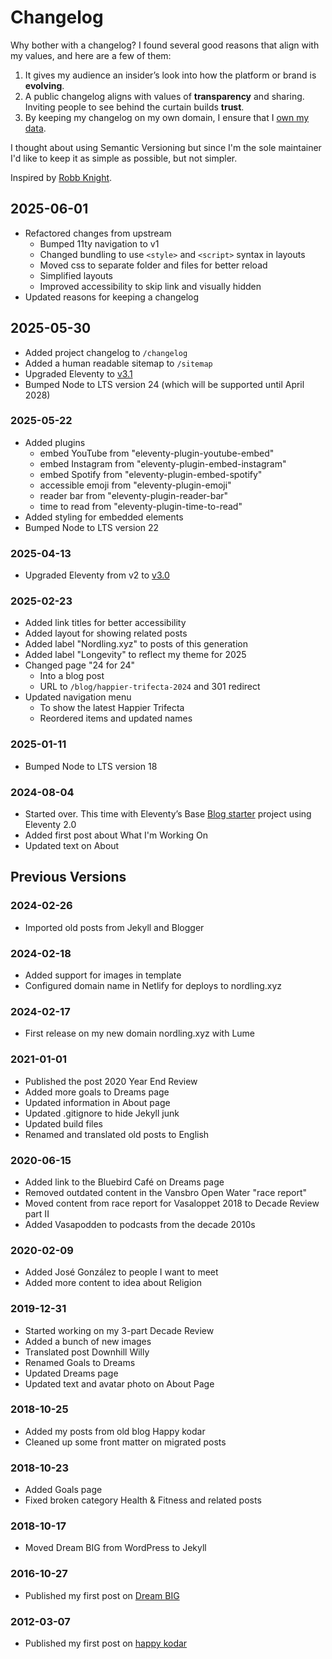 # Changelog

Why bother with a changelog? I found several good reasons that align with my values, and here are a few of them:
1. It gives my audience an insider’s look into how the platform or brand is **evolving**.
2. A public changelog aligns with values of **transparency** and sharing. Inviting people to see behind the curtain builds **trust**.
3. By keeping my changelog on my own domain, I ensure that I [own my data](https://indieweb.org/own_your_data).

I thought about using Semantic Versioning but since I'm the sole maintainer I'd like to keep it as simple as possible, but not simpler.

Inspired by [Robb Knight](https://rknight.me/log/).

## 2025-06-01

- Refactored changes from upstream
  - Bumped 11ty navigation to v1
  - Changed bundling to use `<style>` and `<script>` syntax in layouts
  - Moved css to separate folder and files for better reload
  - Simplified layouts
  - Improved accessibility to skip link and visually hidden
- Updated reasons for keeping a changelog

## 2025-05-30

- Added project changelog to `/changelog`
- Added a human readable sitemap to `/sitemap`
- Upgraded Eleventy to [v3.1](https://www.11ty.dev/blog/eleventy-v3-1/)
- Bumped Node to LTS version 24 (which will be supported until April 2028)

### 2025-05-22

- Added plugins
  - embed YouTube from "eleventy-plugin-youtube-embed"
  - embed Instagram from "eleventy-plugin-embed-instagram"
  - embed Spotify from "eleventy-plugin-embed-spotify"
  - accessible emoji from "eleventy-plugin-emoji"
  - reader bar from "eleventy-plugin-reader-bar"
  - time to read from "eleventy-plugin-time-to-read"
- Added styling for embedded elements
- Bumped Node to LTS version 22

### 2025-04-13

- Upgraded Eleventy from v2 to [v3.0](https://www.11ty.dev/blog/eleventy-v3/)

### 2025-02-23

- Added link titles for better accessibility
- Added layout for showing related posts
- Added label "Nordling.xyz" to posts of this generation
- Added label "Longevity" to reflect my theme for 2025
- Changed page "24 for 24"
  - Into a blog post
  - URL to `/blog/happier-trifecta-2024` and 301 redirect
- Updated navigation menu
  - To show the latest Happier Trifecta
  - Reordered items and updated names

### 2025-01-11

- Bumped Node to LTS version 18

### 2024-08-04

- Started over. This time with Eleventy’s Base [Blog starter](https://www.11ty.dev/blog/bbv8/) project using Eleventy 2.0
- Added first post about What I'm Working On
- Updated text on About

## Previous Versions

### 2024-02-26

- Imported old posts from Jekyll and Blogger

### 2024-02-18

- Added support for images in template
- Configured domain name in Netlify for deploys to nordling.xyz

### 2024-02-17

- First release on my new domain nordling.xyz with Lume

### 2021-01-01

- Published the post 2020 Year End Review
- Added more goals to Dreams page
- Updated information in About page
- Updated .gitignore to hide Jekyll junk
- Updated build files
- Renamed and translated old posts to English

### 2020-06-15

- Added link to the Bluebird Café on Dreams page
- Removed outdated content in the Vansbro Open Water "race report"
- Moved content from race report for Vasaloppet 2018 to Decade Review part II
- Added Vasapodden to podcasts from the decade 2010s

### 2020-02-09

- Added José González to people I want to meet
- Added more content to idea about Religion

### 2019-12-31

- Started working on my 3-part Decade Review
- Added a bunch of new images
- Translated post Downhill Willy
- Renamed Goals to Dreams
- Updated Dreams page
- Updated text and avatar photo on About Page

### 2018-10-25

- Added my posts from old blog Happy kodar
- Cleaned up some front matter on migrated posts

### 2018-10-23

- Added Goals page
- Fixed broken category Health & Fitness and related posts

### 2018-10-17

- Moved Dream BIG from WordPress to Jekyll

### 2016-10-27

- Published my first post on [Dream BIG](https://rasmus-nordling.netlify.app/)

### 2012-03-07

- Published my first post on [happy kodar](https://happykodar.blogspot.com/)
